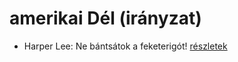 # amerikai Dél (irányzat)

- Harper Lee: Ne bántsátok a feketerigót! [részletek](../_details/Harper%20Lee.md#id_987)